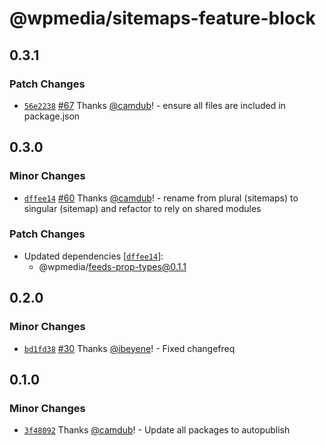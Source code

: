 # @wpmedia/sitemaps-feature-block

## 0.3.1

### Patch Changes

- [`56e2238`](https://github.com/WPMedia/feed-components/commit/56e22385fc2fab391d6ccb51a2eaf281eb04a705) [#67](https://github.com/WPMedia/feed-components/pull/67) Thanks [@camdub](https://github.com/camdub)! - ensure all files are included in package.json

## 0.3.0

### Minor Changes

- [`dffee14`](https://github.com/WPMedia/feed-components/commit/dffee1420c22302cdec0a7bfaeb65979ce7d6bc7) [#60](https://github.com/WPMedia/feed-components/pull/60) Thanks [@camdub](https://github.com/camdub)! - rename from plural (sitemaps) to singular (sitemap) and refactor to rely on shared modules

### Patch Changes

- Updated dependencies [[`dffee14`](https://github.com/WPMedia/feed-components/commit/dffee1420c22302cdec0a7bfaeb65979ce7d6bc7)]:
  - @wpmedia/feeds-prop-types@0.1.1

## 0.2.0

### Minor Changes

- [`bd1fd38`](https://github.com/WPMedia/feed-components/commit/bd1fd38d1799173fa829e57782ddc9675b2d6f78) [#30](https://github.com/WPMedia/feed-components/pull/30) Thanks [@ibeyene](https://github.com/ibeyene)! - Fixed changefreq

## 0.1.0

### Minor Changes

- [`3f48092`](https://github.com/WPMedia/feed-components/commit/3f480923378341a9d5dd56c905c91398587c1135) Thanks [@camdub](https://github.com/camdub)! - Update all packages to autopublish
